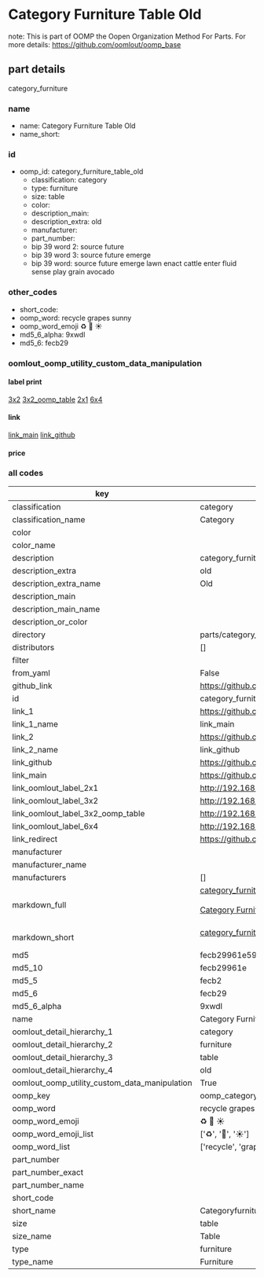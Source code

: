 # Category Furniture Table Old  

note: This is part of OOMP the Oopen Organization Method For Parts. For more details: https://github.com/oomlout/oomp_base

##  part details
  



category_furniture



### name
* name: Category Furniture Table Old
* name_short: 
### id
* oomp_id: category_furniture_table_old
  * classification: category
  * type: furniture
  * size: table
  * color: 
  * description_main: 
  * description_extra: old
  * manufacturer: 
  * part_number: 
  * bip 39 word 2: source future
  * bip 39 word 3: source future emerge
  * bip 39 word: source future emerge lawn enact cattle enter fluid sense play grain avocado

### other_codes
* short_code: 
* oomp_word: recycle grapes sunny
* oomp_word_emoji :recycle: :grapes: :sunny:
* md5_6_alpha: 9xwdl
* md5_6: fecb29






### oomlout_oomp_utility_custom_data_manipulation
#### label print
[3x2](http://192.168.1.245:1112/?label=oomp%209xwdl)
[3x2_oomp_table](http://192.168.1.108:1112/?label=oomp%209xwdl)
[2x1](http://192.168.1.242:1112/?label=oomp%209xwdl)
[6x4](http://192.168.1.55:1112/?label=oomp%209xwdl)    

#### link

[link_main](https://github.com/oomlout/oomlout_oomp_version_1_messy/tree/main/parts/category_furniture_table_old) [link_github](https://github.com/oomlout/oomlout_oomp_version_1_messy/tree/main/parts/category_furniture_table_old)                             

#### price







### all codes 
| key | value |  
| --- | --- |  
| classification | category |  
| classification_name | Category |  
| color |  |  
| color_name |  |  
| description | category_furniture |  
| description_extra | old |  
| description_extra_name | Old |  
| description_main |  |  
| description_main_name |  |  
| description_or_color |   |  
| directory | parts/category_furniture_table_old |  
| distributors | [] |  
| filter |  |  
| from_yaml | False |  
| github_link | https://github.com/oomlout/oomlout_oomp_part_src/tree/main/parts/category_furniture_table_old |  
| id | category_furniture_table_old |  
| link_1 | https://github.com/oomlout/oomlout_oomp_version_1_messy/tree/main/parts/category_furniture_table_old |  
| link_1_name | link_main |  
| link_2 | https://github.com/oomlout/oomlout_oomp_version_1_messy/tree/main/parts/category_furniture_table_old |  
| link_2_name | link_github |  
| link_github | https://github.com/oomlout/oomlout_oomp_version_1_messy/tree/main/parts/category_furniture_table_old |  
| link_main | https://github.com/oomlout/oomlout_oomp_version_1_messy/tree/main/parts/category_furniture_table_old |  
| link_oomlout_label_2x1 | http://192.168.1.242:1112/?label=oomp%209xwdl |  
| link_oomlout_label_3x2 | http://192.168.1.245:1112/?label=oomp%209xwdl |  
| link_oomlout_label_3x2_oomp_table | http://192.168.1.108:1112/?label=oomp%209xwdl |  
| link_oomlout_label_6x4 | http://192.168.1.55:1112/?label=oomp%209xwdl |  
| link_redirect | https://github.com/oomlout/oomlout_oomp_version_1_messy/tree/main/parts/category_furniture_table_old |  
| manufacturer |  |  
| manufacturer_name |  |  
| manufacturers | [] |  
| markdown_full | [category_furniture_table_old](none)<br>[](none)<br>[Category Furniture Table Old](none)<br><br> |  
| markdown_short | [category_furniture_table_old](none)<br><br> |  
| md5 | fecb29961e59a96c9124b7e09157a680 |  
| md5_10 | fecb29961e |  
| md5_5 | fecb2 |  
| md5_6 | fecb29 |  
| md5_6_alpha | 9xwdl |  
| name | Category Furniture Table Old |  
| oomlout_detail_hierarchy_1 | category |  
| oomlout_detail_hierarchy_2 | furniture |  
| oomlout_detail_hierarchy_3 | table |  
| oomlout_detail_hierarchy_4 | old |  
| oomlout_oomp_utility_custom_data_manipulation | True |  
| oomp_key | oomp_category_furniture_table_old |  
| oomp_word | recycle grapes sunny |  
| oomp_word_emoji | :recycle: :grapes: :sunny: |  
| oomp_word_emoji_list | [':recycle:', ':grapes:', ':sunny:'] |  
| oomp_word_list | ['recycle', 'grapes', 'sunny'] |  
| part_number |  |  
| part_number_exact |  |  
| part_number_name |  |  
| short_code |  |  
| short_name | Categoryfurniture |  
| size | table |  
| size_name | Table |  
| type | furniture |  
| type_name | Furniture |  
